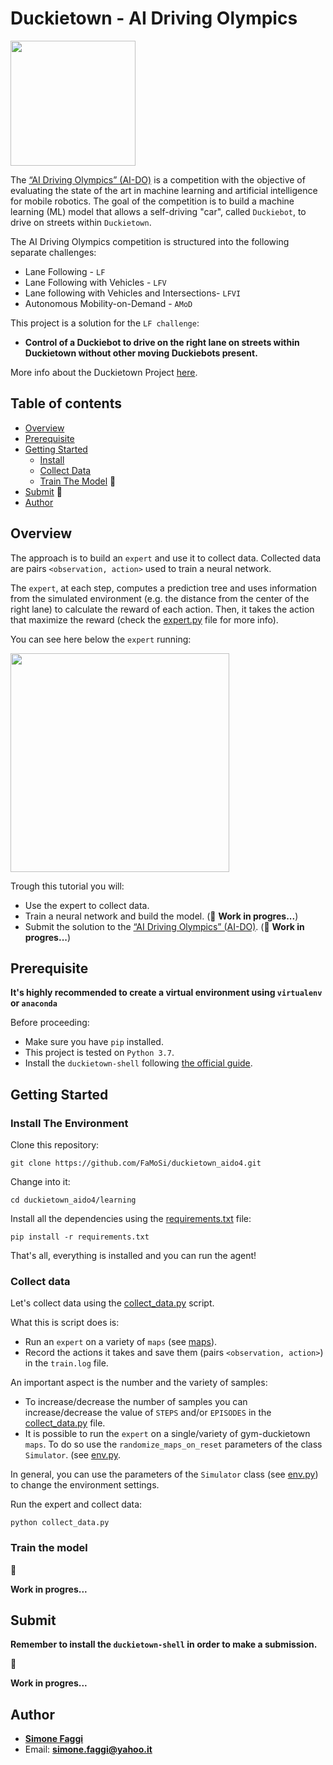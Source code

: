 # Duckietown - AI Driving Olympics
<a href="http://aido.duckietown.org"><img width="200" src="https://www.duckietown.org/wp-content/uploads/2018/12/AIDO_no_text-e1544555660271.png"/></a>

The [“AI Driving Olympics” (AI-DO)](http://aido.duckietown.org/) is a competition with the objective of 
evaluating the state of the art in machine learning and artificial intelligence for mobile robotics.
The goal of the competition is to build a machine learning (ML) model that allows a self-driving "car", called `Duckiebot`, to drive on streets within `Duckietown`.

The AI Driving Olympics competition is structured into the following separate challenges:
* Lane Following - `LF` 
* Lane Following with Vehicles - `LFV`
* Lane following with Vehicles and Intersections- `LFVI`
* Autonomous Mobility-on-Demand - `AMoD`

This project is a solution for the `LF challenge`: 
* **Control of a Duckiebot to drive on the right lane on streets within Duckietown without other moving Duckiebots present.**

More info about the Duckietown Project [here](http://aido.duckietown.org/).

## Table of contents
* [Overview](#overview)
* [Prerequisite](#prerequisite) 
* [Getting Started](#getting-started)
    * [Install](#install)
    * [Collect Data](#collect-data) 
    * [Train The Model](#train-the-model) :construction_worker:
* [Submit](#submit) :construction_worker:
* [Author](#author)

## Overview

The approach is to build an `expert` and use it to collect data.
Collected data are pairs `<observation, action>` used to train a neural network.

The `expert`, at each step, computes a prediction tree 
and uses information from the simulated environment (e.g. the distance from the center of the right lane) 
to calculate the reward of each action. Then, it takes the action that maximize the reward 
(check the [expert.py](learning/expert.py) file for more info).

You can see here below the `expert` running:

<img width="350" height="350" src="gifs/topview.gif">

Trough this tutorial you will:
* Use the expert to collect data.
* Train a neural network and build the model. (:construction_worker: **Work in progres...**)
* Submit the solution to the [“AI Driving Olympics” (AI-DO)](http://aido.duckietown.org/). (:construction_worker: **Work in progres...**)

## Prerequisite
**It's highly recommended to create a virtual environment using `virtualenv` or `anaconda`**

Before proceeding:
* Make sure you have `pip` installed.
* This project is tested on `Python 3.7`.
* Install the `duckietown-shell` following [the official guide](https://github.com/duckietown/duckietown-shell/blob/daffy-aido4/README.md).

## Getting Started
### Install The Environment

Clone this repository:
```
git clone https://github.com/FaMoSi/duckietown_aido4.git
```

Change into it:
```
cd duckietown_aido4/learning
```

Install all the dependencies using the [requirements.txt](learning/requirements.txt) file:

```
pip install -r requirements.txt
```

That's all, everything is installed and you can run the agent!

### Collect data
Let's collect data using the [collect_data.py](learning/collect_data.py) script.

What this is script does is:
* Run an `expert` on a variety of `maps` (see [maps](learning/maps)).  
* Record the actions it takes and save them (pairs `<observation, action>`) in the `train.log` file.

An important aspect is the number and the variety of samples:
* To increase/decrease the number of samples you can increase/decrease 
the value of `STEPS` and/or `EPISODES` in the [collect_data.py](learning/collect_data.py) file.
* It is possible to run the `expert` on a single/variety of gym-duckietown `maps`. 
To do so use the `randomize_maps_on_reset` parameters of the class `Simulator`. (see [env.py](learning/env.py).

In general, you can use the parameters of the `Simulator` class (see [env.py](learning/env.py))
to change the environment settings.

Run the expert and collect data:
``` 
python collect_data.py
```

### Train the model 

:construction_worker:

**Work in progres...**


## Submit
**Remember to install the `duckietown-shell` in order to make a submission.**

:construction_worker:

**Work in progres...**

## Author
* **[Simone Faggi](https://github.com/FaMoSi)**
* Email: **simone.faggi@yahoo.it**




